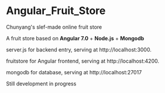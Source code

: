 # Angular_Fruit_Store
Chunyang's slef-made online fruit store

A fruit store based on **Angular 7.0** + **Node.js** + **Mongodb**

server.js for backend entry, serving at http://localhost:3000.

fruitstore for Angular frontend, serving at http://localhost:4200.

mongodb for database, serving at http://localhost:27017

Still development in progress
